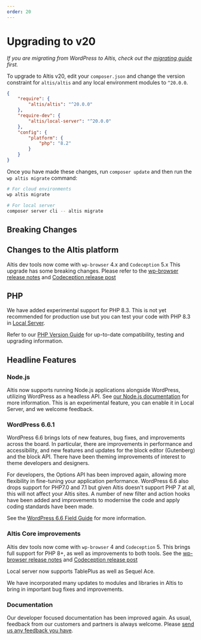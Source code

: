 ```yaml
---
order: 20
---
```


# Upgrading to v20

*If you are migrating from WordPress to Altis, check out the [migrating guide](../migrating/) first.*

To upgrade to Altis v20, edit your `composer.json` and change the version constraint for `altis/altis` and any local environment
modules to `^20.0.0`.

```json
{
    "require": {
        "altis/altis": "^20.0.0"
    },
    "require-dev": {
        "altis/local-server": "^20.0.0"
    },
    "config": {
        "platform": {
            "php": "8.2"
        }
    }
}
```

Once you have made these changes, run `composer update` and then run the `wp altis migrate` command:

```sh
# For cloud environments
wp altis migrate

# For local server
composer server cli -- altis migrate
```

## Breaking Changes

## Changes to the Altis platform

Altis dev tools now come with `wp-browser` 4.x and `Codeception` 5.x This upgrade has some breaking changes. Please refer to
the [wp-browser release notes](https://github.com/lucatume/wp-browser/releases/tag/4.0.0)
and [Codeception release post](https://codeception.com/07-28-2022/codeception-5.html)

## PHP

We have added experimental support for PHP 8.3. This is not yet recommended for production use but you can test your code with
PHP 8.3 in [Local Server](docs://local-server/).

Refer to our [PHP Version Guide](docs://guides/updating-php/) for up-to-date compatibility, testing and upgrading information.

## Headline Features

### Node.js

Altis now supports running Node.js applications alongside WordPress, utilizing WordPress as a headless API. See [our Node.js
documentation](docs://cloud/nodejs/) for more information. This is an experimental feature, you can enable it in Local Server, and
we welcome feedback.

### WordPress 6.6.1

WordPress 6.6 brings lots of new features, bug fixes, and improvements across the board. In particular, there are improvements
in performance and accessibility, and new features and updates for the block editor (Gutenberg) and the block API.
There have been theming improvements of interest to theme developers and designers.

For developers, the Options API has been improved again, allowing more flexibility in fine-tuning your application performance.
WordPress 6.6 also drops support for PHP7.0 and 7.1 but given Altis doesn't support PHP 7 at all, this will not affect your
Altis sites. A number of new filter and action hooks have been added and improvements to modernise the code and apply coding
standards have been made.

See the
[WordPress 6.6 Field Guide](https://make.wordpress.org/core/2024/06/25/wordpress-6-6-field-guide/) for more information.

### Altis Core improvements

Altis dev tools now come with `wp-browser` 4 and `Codeception` 5. This brings full support for PHP 8+, as well as improvements to
both tools. See the [wp-browser release notes](https://github.com/lucatume/wp-browser/releases/tag/4.0.0)
and [Codeception release post](https://codeception.com/07-28-2022/codeception-5.html)

Local server now supports TablePlus as well as Sequel Ace.

We have incorporated many updates to modules and libraries in Altis to bring in important bug fixes and improvements.

### Documentation

Our developer focused documentation has been improved again. As usual, feedback from our customers and partners is always welcome.
Please [send us any feedback you have](mailto:support@altis-dxp.com).
